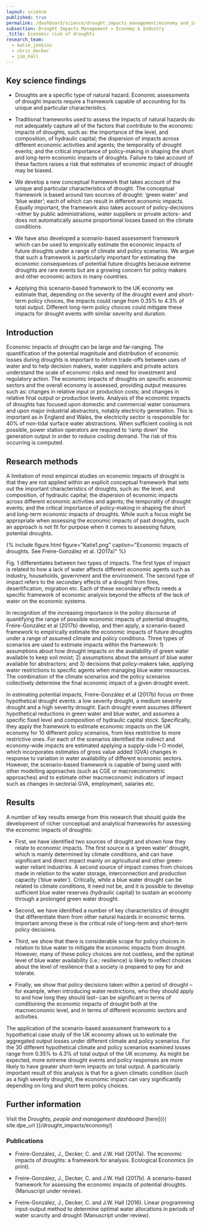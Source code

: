```yaml
---
layout: science
published: true
permalink: /dashboard/science/drought_impacts_management/economy_and_industry/erd/
subsection: Drought Impacts Management > Economy & Industry
_title: Economic risk of droughts
research_team:
  - katie_jenkins
  - chris_decker
  - jim_hall
---
```


## Key science findings

* Droughts are a specific type of natural hazard. Economic assessments of drought impacts require a framework capable of accounting for its unique and particular characteristics. 

* Traditional frameworks used to assess the impacts of natural hazards do not adequately capture all of the factors that contribute to the economic impacts of droughts, such as: the importance of the level, and composition, of hydraulic capital; the dispersion of impacts across different economic activities and agents; the temporality of drought events; and the critical importance of policy-making in shaping the short and long-term economic impacts of droughts. Failure to take account of these factors raises a risk that estimates of economic impact of drought may be biased.

* We develop a new conceptual framework that takes account of the unique and particular characteristics of drought. The conceptual framework is based around two sources of drought: ‘green water’ and ‘blue water’; each of which can result in different economic impacts. Equally important, the framework also takes account of policy-decisions -either by public administrations, water suppliers or private actors- and does not automatically assume proportional losses based on the climate conditions.

* We have also developed a scenario-based assessment framework which can be used to empirically estimate the economic impacts of future droughts under a range of climate and policy scenarios. We argue that such a framework is particularly important for estimating the economic consequences of potential future droughts because extreme droughts are rare events but are a growing concern for policy makers and other economic actors in many countries. 

* Applying this scenario-based framework to the UK economy we estimate that, depending on the severity of the drought event and short-term policy choices, the impacts could range from 0.35% to 4.3% of total output.  Different long-term policy choices could mitigate these impacts for drought events with similar severity and duration. 

## Introduction

Economic impacts of drought can be large and far-ranging. The quantification of the potential magnitude and distribution of economic losses during droughts is important to inform trade-offs between uses of water and to help decision makers, water suppliers and private actors understand the scale of economic risks and need for investment and regulatory action. The economic impacts of droughts on specific economic sectors and the overall economy is assessed, providing output measures such as: changes in relative input or production costs; and changes in relative final output or production levels. Analysis of the economic impacts of droughts has focused upon domestic and commercial water consumers and upon major industrial abstractors, notably electricity generation. This is important as in England and Wales, the electricity sector is responsible for 40% of non-tidal surface water abstractions. When sufficient cooling is not possible, power station operators are required to ‘ramp down’ the generation output in order to reduce cooling demand. The risk of this occurring is computed.

## Research methods

A limitation of most empirical studies on economic impacts of drought is that they are not applied within an explicit conceptual framework that sets out the important characteristics of droughts, such as: the level, and composition, of hydraulic capital; the dispersion of economic impacts across different economic activities and agents; the temporality of drought events; and the critical importance of policy-making in shaping the short and long-term economic impacts of droughts.  While such a focus might be appropriate when assessing the economic impacts of past droughts, such an approach is not fit for purpose when it comes to assessing future, potential droughts. 

{% include 
	figure.html 
	figure="Katie1.png" 
	caption="Economic impacts of droughts. See Freire-González et al. (2017a)" 
%}

Fig. 1 differentiates between two types of impacts. The first type of impact is related to how a lack of water affects different economic agents such as industry, households, government and the environment. The second type of impact refers to the secondary effects of a drought from fires, desertification, migration etc. Each of these secondary effects needs a specific framework of economic analysis beyond the effects of the lack of water on the economic systems. 

In recognition of the increasing importance in the policy discourse of quantifying the range of possible economic impacts of potential droughts,  Freire-González et al (2017b) develop, and then apply, a scenario-based framework to empirically estimate the economic impacts of future droughts under a range of assumed climate and policy conditions.  Three types of scenarios are used to estimate impacts within the framework: 1) assumptions about how drought impacts on the availability of green water available to keep soil moist; 2) assumptions about the amount of blue water available for abstractors; and 3) decisions that policy-makers take, applying water restrictions to specific agents when managing blue water resources. The combination of the climate scenarios and the policy scenarios collectively determine the final economic impact of a given drought event. 

In estimating potential impacts, Freire-González et al (2017b) focus on three hypothetical drought events: a low severity drought, a medium severity drought and a high severity drought. Each drought event assumes different hypothetical reductions in green water and blue water, and assumes a specific fixed level and composition of hydraulic capital stock. Specifically, they apply the framework to estimate economic impacts on the UK economy for 10 different policy scenarios, from less restrictive to more restrictive ones. For each of the scenarios identified the indirect and economy-wide impacts are estimated applying a supply-side I-O model, which incorporates estimates of gross value added (GVA) changes in response to variation in water availability of different economic sectors.  However, the scenario-based framework is capable of being used with other modelling approaches (such as CGE or macroeconometric approaches) and to estimate other macroeconomic indicators of impact such as changes in sectorial GVA, employment, salaries etc.

## Results

A number of key results emerge from this research that should guide the development of richer conceptual and analytical frameworks for assessing the economic impacts of droughts: 

* First, we have identified two sources of drought and shown how they relate to economic impacts. The first source is a ‘green water’ drought, which is mainly determined by climate conditions, and can have significant and direct impact mainly on agricultural and other green-water reliant industries. A second source of impact comes from choices made in relation to the water storage, interconnection and production capacity (‘blue water’). Critically, while a blue water drought can be related to climate conditions, it need not be, and it is possible to develop sufficient blue water reserves (hydraulic capital) to sustain an economy through a prolonged green water drought.

* Second, we have identified a number of key characteristics of drought that differentiate them from other natural hazards in economic terms. Important among these is the critical role of long-term and short-term policy decisions. 

* Third, we show that there is considerable scope for policy choices in relation to blue water to mitigate the economic impacts from drought. However, many of these policy choices are not costless, and the optimal level of blue water availability (i.e.: resilience) is likely to reflect choices about the level of resilience that a society is prepared to pay for and tolerate. 

* Finally, we show that policy decisions taken within a period of drought –for example, when introducing water restrictions, who they should apply to and how long they should last– can be significant in terms of conditioning the economic impacts of drought both at the macroeconomic level, and in terms of different economic sectors and activities.

The application of the scenario-based assessment framework to a hypothetical case study of the UK economy allows us to estimate the aggregated output losses under different climate and policy scenarios. For the 30 different hypothetical climate and policy scenarios examined losses range from 0.35% to 4.3% of total output of the UK economy. As might be expected, more extreme drought events and policy responses are more likely to have greater short-term impacts on total output.  A particularly important result of this analysis is that for a given climatic condition (such as a high severity drought), the economic impact can vary significantly depending on long and short term policy choices. 

## Further information

Visit the _Droughts, people and management dashboard_ [here]({{ site.dpe_url }}/drought_impacts/economy/)

### Publications
* Freire-González, J., Decker, C. and J.W. Hall (2017a). The economic impacts of droughts: a framework for analysis. Ecological Economics (in print).

* Freire-González, J., Decker, C. and J.W. Hall (2017b). A scenario-based framework for assessing the economic impacts of potential droughts. (Manuscript under review).

* Freire-González, J., Decker, C. and J.W. Hall (2016). Linear programming input-output method to determine optimal water allocations in periods of water scarcity and drought (Manuscript under review).
